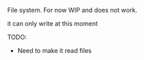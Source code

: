 File system. For now WIP and does not work.

it can only write at this moment

TODO:
- Need to make it read files